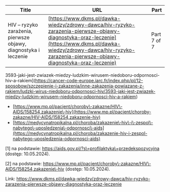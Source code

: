 | **Title**       | **URL**           | **Part**              |
|-----------------|-------------------|-----------------------|
| HIV – ryzyko zarażenia, pierwsze objawy, diagnostyka i leczenie         | [https://www.dkms.pl/dawka-wiedzy/zdrowy-dawca/hiv-ryzyko-zarazenia-pierwsze-objawy-diagnostyka-oraz-leczenie](https://www.dkms.pl/dawka-wiedzy/zdrowy-dawca/hiv-ryzyko-zarazenia-pierwsze-objawy-diagnostyka-oraz-leczenie)    | Part 7 of 7          |

3593\-jaki\-jest\-zwiazek\-miedzy\-ludzkim\-wirusem\-niedoboru\-odpornosci\-hiv\-a\-rakiem](https://cancer-code-europe.iarc.fr/index.php/pl/12-sposobow/szczepienie-i-zakazenia/inne-zakazenia-powiazane-z-rakiem/ludzki-wirus-niedoboru-odpornosci-hiv/3593-jaki-jest-zwiazek-miedzy-ludzkim-wirusem-niedoboru-odpornosci-hiv-a-rakiem)
* [https://www.mp.pl/pacjent/choroby\-zakazne/HIV\-AIDS/158254,zakazenie\-hiv](https://www.mp.pl/pacjent/choroby-zakazne/HIV-AIDS/158254,zakazenie-hiv)
* [https://medycynatropikalna.pl/choroba/zakazenie\-hiv\-i\-zespol\-nabytego\-uposledzenia\-odpornosci\-aids](https://medycynatropikalna.pl/choroba/zakazenie-hiv-i-zespol-nabytego-uposledzenia-odpornosci-aids)


\[1] na podstawie: https://aids.gov.pl/?s\=profilaktyka\+przedekspozycyjna (dostęp: 10\.05\.2024\).


\[2] na podstawie: https://www.mp.pl/pacjent/choroby\-zakazne/HIV\-AIDS/158254,zakazenie\-hiv (dostęp: 10\.05\.2024\).



Link: https://www.dkms.pl/dawka-wiedzy/zdrowy-dawca/hiv-ryzyko-zarazenia-pierwsze-objawy-diagnostyka-oraz-leczenie
